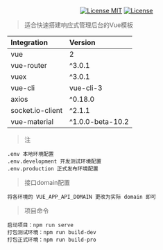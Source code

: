 <p align="center">
  <a href="https://www.skillnull.com"><img src="https://skillnull.com/others/images/brand/MIT.svg" alt="License MIT"></a>
    <a href="https://996.icu"><img src="https://img.shields.io/badge/link-996.icu-red.svg" alt="License"></a>
</p>

> 适合快速搭建响应式管理后台的Vue模板

| Integration | Version |
| :--- | :--- |
| vue | 2 |
| vue-router | ^3.0.1 |
| vuex           | ^3.0.1 |
| vue-cli        | vue-cli-3 |
| axios           | ^0.18.0 |
| socket.io-client | ^2.1.1 |
| vue-material | ^1.0.0-beta-10.2 |

> 注
```
.env 本地环境配置
.env.development 开发测试环境配置
.env.production 正式发布环境配置
```

> 接口domain配置
```
将各环境的 VUE_APP_API_DOMAIN 更改为实际 domain 即可
```

> 项目命令
```
启动项目：npm run serve 
打包测试环境：npm run build-dev
打包正式环境：npm run build-pro
```
